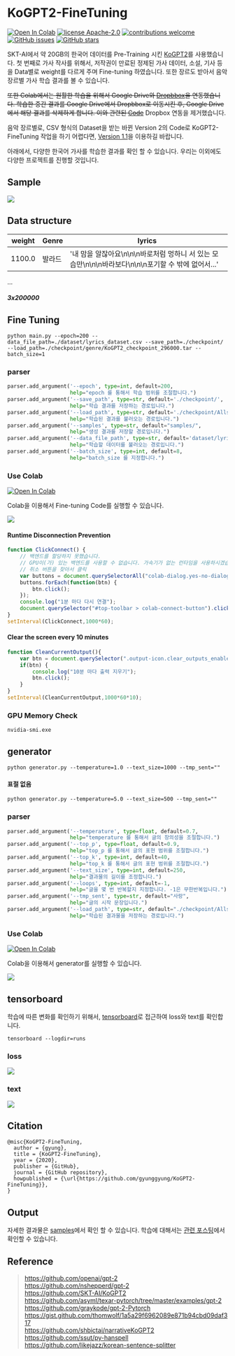 # KoGPT2-FineTuning
[![Open In Colab](https://colab.research.google.com/assets/colab-badge.svg)](https://colab.research.google.com/drive/1qfL-IUp4k0uzkr_6SIaAmS_PA_Luvt1t)
[![license Apache-2.0](https://img.shields.io/badge/license-Apache2.0-red.svg?style=flat)](https://github.com/gyunggyung/KoGPT2-FineTuning/issues)
[![contributions welcome](https://img.shields.io/badge/contributions-welcome-brightgreen.svg?style=flat)](https://github.com/gyunggyung/KoGPT2-FineTuning/issues)
[![GitHub issues](https://img.shields.io/github/issues/gyunggyung/KoGPT2-FineTuning?style=flat&color=yellow)](https://github.com/gyunggyung/KoGPT2-FineTuning/issues)
[![GitHub stars](https://img.shields.io/github/stars/gyunggyung/KoGPT2-FineTuning?style=social)](https://github.com/gyunggyung/KoGPT2-FineTuning)


SKT-AI에서 약 20GB의 한국어 데이터를 Pre-Training 시킨 [KoGPT2](https://github.com/SKT-AI/KoGPT2)를 사용했습니다. 첫 번째로 가사 작사를 위해서, 저작권이 만료된 정제된 가사 데이터, 소설, 기사 등을 Data별로 weight를 다르게 주며 Fine-tuning 하였습니다. 또한 장르도 받아서 음악 장르별 가사 학습 결과를 볼 수 있습니다.

<del>또한 Colab에서는 원활한 학습을 위해서 Google Drive와 [Dropbbox](https://www.dropbox.com/h)을 연동했습니다. 학습한 중간 결과를 Google Drive에서 Dropbbox로 이동시킨 후, Google Drive에서 해당 결과를 삭제하게 합니다. 이와 관련된 [Code](https://github.com/gyunggyung/KoGPT2-FineTuning/blob/master/jupyter_main.py)</del>
Dropbox 연동을 제거했습니다.

음악 장르별로, CSV 형식의 Dataset을 받는 바뀐 Version 2의 Code로 KoGPT2-FineTuning 작업을 하기 어렵다면, [Version 1.1](https://github.com/forus-ai/KoGPT2-FineTuning)을 이용하길 바랍니다.

아래에서, 다양한 한국어 가사를 학습한 결과를 확인 할 수 있습니다. 우리는 이외에도 다양한 프로젝트를 진행할 것입니다. 

## Sample
![](img/outputs.JPG)  

## Data structure
|weight|Genre|lyrics|
|---|---|---|
|1100.0|발라드|'내 맘을 알잖아요\n\n\n바로처럼 멍하니 서 있는 모습만\n\n\n바라보다\n\n\n포기할 수 밖에 없어서...'|
...
##### 3x200000

## Fine Tuning
```
python main.py --epoch=200 --data_file_path=./dataset/lyrics_dataset.csv --save_path=./checkpoint/ --load_path=./checkpoint/genre/KoGPT2_checkpoint_296000.tar --batch_size=1
```

### parser
``` python
parser.add_argument('--epoch', type=int, default=200,
					help="epoch 를 통해서 학습 범위를 조절합니다.")
parser.add_argument('--save_path', type=str, default='./checkpoint/',
					help="학습 결과를 저장하는 경로입니다.")
parser.add_argument('--load_path', type=str, default='./checkpoint/Alls/KoGPT2_checkpoint_296000.tar', 
					help="학습된 결과를 불러오는 경로입니다.")
parser.add_argument('--samples', type=str, default="samples/",
					help="생성 결과를 저장할 경로입니다.")
parser.add_argument('--data_file_path', type=str, default='dataset/lyrics_dataset.txt',
					help="학습할 데이터를 불러오는 경로입니다.")
parser.add_argument('--batch_size', type=int, default=8,
					help="batch_size 를 지정합니다.")
```

### Use Colab
[![Open In Colab](https://colab.research.google.com/assets/colab-badge.svg)](https://colab.research.google.com/drive/1x49fRFi-pgW_P8_Av5fCyYVPvT_9btai)

Colab을 이용해서 Fine-tuning Code를 실행할 수 있습니다.  

![](img/colab_main_img.JPG)

#### Runtime Disconnection Prevention
``` javascript
function ClickConnect() {
    // 백엔드를 할당하지 못했습니다.
    // GPU이(가) 있는 백엔드를 사용할 수 없습니다. 가속기가 없는 런타임을 사용하시겠습니까?
    // 취소 버튼을 찾아서 클릭
    var buttons = document.querySelectorAll("colab-dialog.yes-no-dialog paper-button#cancel"); 
    buttons.forEach(function(btn) {
		btn.click();
    });
    console.log("1분 마다 다시 연결");
    document.querySelector("#top-toolbar > colab-connect-button").click();
}
setInterval(ClickConnect,1000*60);
```

#### Clear the screen every 10 minutes
``` javascript
function CleanCurrentOutput(){ 
	var btn = document.querySelector(".output-icon.clear_outputs_enabled.output-icon-selected[title$='현재 실행 중...'] iron-icon[command=clear-focused-or-selected-outputs]");
	if(btn) {
		console.log("10분 마다 출력 지우기");
		btn.click();
	}
} 
setInterval(CleanCurrentOutput,1000*60*10);
```

### GPU Memory Check
```
nvidia-smi.exe
```
## generator
```
python generator.py --temperature=1.0 --text_size=1000 --tmp_sent=""
```
#### 표절 없음
```
python generator.py --temperature=5.0 --text_size=500 --tmp_sent=""
```

### parser
``` python
parser.add_argument('--temperature', type=float, default=0.7,
					help="temperature 를 통해서 글의 창의성을 조절합니다.")
parser.add_argument('--top_p', type=float, default=0.9,
					help="top_p 를 통해서 글의 표현 범위를 조절합니다.")
parser.add_argument('--top_k', type=int, default=40,
					help="top_k 를 통해서 글의 표현 범위를 조절합니다.")
parser.add_argument('--text_size', type=int, default=250,
					help="결과물의 길이를 조정합니다.")
parser.add_argument('--loops', type=int, default=-1,
					help="글을 몇 번 반복할지 지정합니다. -1은 무한반복입니다.")
parser.add_argument('--tmp_sent', type=str, default="사랑",
					help="글의 시작 문장입니다.")
parser.add_argument('--load_path', type=str, default="./checkpoint/Alls/KoGPT2_checkpoint_296000.tar",
					help="학습된 결과물을 저장하는 경로입니다.")
```

### Use Colab
[![Open In Colab](https://colab.research.google.com/assets/colab-badge.svg)](https://colab.research.google.com/drive/1qfL-IUp4k0uzkr_6SIaAmS_PA_Luvt1t)

Colab을 이용해서 generator를 실행할 수 있습니다.  

![](img/colab_generator.JPG)

## tensorboard
학습에 따른 변화를 확인하기 위해서, [tensorboard](http://localhost:6006/)로 접근하여 loss와 text를 확인합니다.

```
tensorboard --logdir=runs
```

### loss
![](img/tensorboard_avg.JPG)  

### text
![](img/tensorboard_text.JPG)

## Citation
```
@misc{KoGPT2-FineTuning,
  author = {gyung},
  title = {KoGPT2-FineTuning},
  year = {2020},
  publisher = {GitHub},
  journal = {GitHub repository},
  howpublished = {\url{https://github.com/gyunggyung/KoGPT2-FineTuning}},
}
```

## Output
자세한 결과물은 [samples](https://github.com/gyunggyung/KoGPT2-FineTuning/tree/master/samples)에서 확인 할 수 있습니다. 학습에 대해서는 [관련 포스팅](https://hipgyung.tistory.com/110)에서 확인할 수 있습니다.

## Reference
> https://github.com/openai/gpt-2  
> https://github.com/nshepperd/gpt-2  
> https://github.com/SKT-AI/KoGPT2  
> https://github.com/asyml/texar-pytorch/tree/master/examples/gpt-2  
> https://github.com/graykode/gpt-2-Pytorch  
> https://gist.github.com/thomwolf/1a5a29f6962089e871b94cbd09daf317  
> https://github.com/shbictai/narrativeKoGPT2  
> https://github.com/ssut/py-hanspell  
> https://github.com/likejazz/korean-sentence-splitter  

